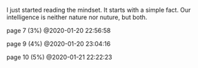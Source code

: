 I just started reading the mindset. It starts with a simple fact. Our intelligence is neither nature nor nuture, but both.

page 7 (3%) @2020-01-20 22:56:58

page 9 (4%) @2020-01-20 23:04:16

page 10 (5%) @2020-01-21 22:22:23
